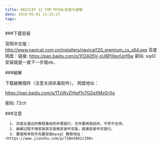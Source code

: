 ```yaml
---
title: NAVICAT 12 FOR MYSQL安装与破解
date: 2018-05-01 21:15:27
tags:
---
```


###下载安装

官网中文版：<http://www.navicat.com.cn/installers/navicat120_premium_cs_x64.exe>
百度网盘：链接: <https://pan.baidu.com/s/1I12A05V-oU8PIXexfJnf6w> 密码: sqd2
安装就是一直下一步就ok。

###破解

下载破解插件（注意关闭杀毒软件）。
网盘地址：

https://pan.baidu.com/s/1TzWvZHtgf1n7G2qXMzGrXg

   密码: 72ch

###注意

      1. 百度云里边的教程看他的步骤就行，文件要用我给的，不然不支持。
      2. 破解过程不用安装英文版再安装中文版，直接安装中文就行。
      3. 要使用本软件先要安装mysql 教程地址：<https://www.jianshu.com/p/710e5861c198>

